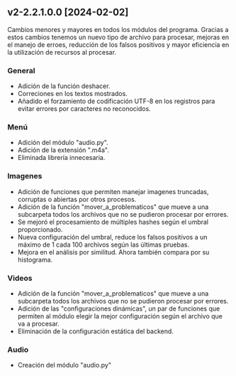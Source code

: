 ## v2-2.2.1.0.0 [2024-02-02]
Cambios menores y mayores en todos los módulos del programa.
Gracias a estos cambios tenemos un nuevo tipo de archivo para procesar, mejoras en el manejo de erroes, reducción de los falsos positivos y mayor eficiencia en la utilización de recursos al procesar.
### General
- Adición de la función deshacer.
- Correciones en los textos mostrados.
- Añadido el forzamiento de codificación UTF-8 en los registros para evitar errores por caracteres no reconocidos.
### Menú
- Adición del módulo "audio.py".
- Adición de la extensión ".m4a".
- Eliminada librería innecesaria.
### Imagenes
- Adición de funciones que permiten manejar imagenes truncadas, corruptas o abiertas por otros procesos.
- Adición de la función "mover_a_problematicos" que mueve a una subcarpeta todos los archivos que no se pudieron procesar por errores.
- Se mejoró el procesamiento de múltiples hashes según el umbral proporcionado.
- Nueva configuración del umbral, reduce los falsos positivos a un máximo de 1 cada 100 archivos según las últimas pruebas.
- Mejora en el análisis por similitud. Ahora también compara por su histograma.
### Videos
- Adición de la función "mover_a_problematicos" que mueve a una subcarpeta todos los archivos que no se pudieron procesar por errores.
- Adición de las "configuraciones dinámicas", un par de funciones que permiten al módulo elegir la mejor configuración según el archivo que va a procesar.
- Eliminación de la configuración estática del backend.
### Audio
- Creación del módulo "audio.py"
